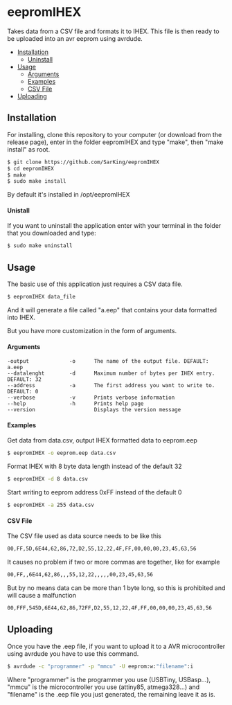 # eepromIHEX

Takes data from a CSV file and formats it to IHEX. This file is then ready to be uploaded into an avr eeprom using avrdude.

- [Installation](#installation)
    - [Uninstall](#uninstall)
- [Usage](#usage)
    - [Arguments](#arguments)
    - [Examples](#examples)
    - [CSV File](#csv-file)
- [Uploading](#uploading)

## Installation

For installing, clone this repository to your computer (or download from the release page), enter in the folder
eepromIHEX and type "make", then "make install" as root.

```bash
$ git clone https://github.com/SarKing/eepromIHEX
$ cd eepromIHEX
$ make
$ sudo make install
```

By default it's installed in /opt/eepromIHEX

#### Unistall

If you want to uninstall the application enter with your terminal in the folder
that you downloaded and type:

```bash
$ sudo make uninstall
```

## Usage

The basic use of this application just requires a CSV data file.

```bash
$ eepromIHEX data_file
```
And it will generate a file called "a.eep" that contains your data formatted into IHEX.

But you have more customization in the form of arguments.

#### Arguments

    -output             -o      The name of the output file. DEFAULT: a.eep
    --datalenght        -d      Maximum number of bytes per IHEX entry. DEFAULT: 32 
    --address           -a      The first address you want to write to. DEFAULT: 0
    --verbose           -v      Prints verbose information
    --help              -h      Prints help page
    --version                   Displays the version message

#### Examples

Get data from data.csv, output IHEX formatted data to eeprom.eep
```bash
$ eepromIHEX -o eeprom.eep data.csv
```

Format IHEX with 8 byte data length instead of the default 32 
```bash
$ eepromIHEX -d 8 data.csv
```

Start writing to eeprom address 0xFF instead of the default 0
```bash
$ eepromIHEX -a 255 data.csv
```

#### CSV File
The CSV file used as data source needs to be like this
```bash
00,FF,5D,6E44,62,86,72,D2,55,12,22,4F,FF,00,00,00,23,45,63,56
```
It causes no problem if two or more commas are together, like for example 
```bash
00,FF,,6E44,62,86,,,55,12,22,,,,,00,23,45,63,56
```
But by no means data can be more than 1 byte long, so this is prohibited and will cause a malfunction
```bash
00,FFF,545D,6E44,62,86,72FF,D2,55,12,22,4F,FF,00,00,00,23,45,63,56
```

## Uploading

Once you have the .eep file, if you want to upload it to a AVR microcontroller using
avrdude you have to use this command.
```bash
$ avrdude -c "programmer" -p "mmcu" -U eeprom:w:"filename":i
```
Where "programmer" is the programmer you use (USBTiny, USBasp...), "mmcu" is the microcontroller you use (attiny85, atmega328...) and "filename" is the .eep file you just generated, the remaining leave it as is.
